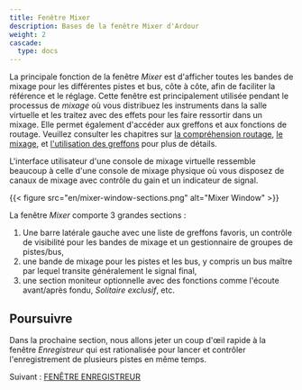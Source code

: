 ```yaml
---
title: Fenêtre Mixer
description: Bases de la fenêtre Mixer d'Ardour
weight: 2
cascade:
  type: docs
---
```


La principale fonction de la fenêtre _Mixer_ est d'afficher toutes les bandes de mixage pour les différentes pistes et bus, côte à côte, afin de faciliter la référence et le réglage. Cette fenêtre est principalement utilisée pendant le processus de _mixage_ où vous distribuez les instruments dans la salle virtuelle et les traitez avec des effets pour les faire ressortir dans un mixage. Elle permet également d'accéder aux greffons et aux fonctions de routage. Veuillez consulter les chapitres sur [la compréhension routage](en/recording-audio/understanding-routing/), [le mixage](en/mixing-sessions/mixing-levels/), et [l'utilisation des greffons](en/mixing-sessions/using-plugins/) pour plus de détails.

L'interface utilisateur d'une console de mixage virtuelle ressemble beaucoup à celle d'une console de mixage physique où vous disposez de canaux de mixage avec contrôle du gain et un indicateur de signal.

{{< figure src="en/mixer-window-sections.png" alt="Mixer Window" >}}

La fenêtre _Mixer_ comporte 3 grandes sections :

1. Une barre latérale gauche avec une liste de greffons favoris, un contrôle de visibilité pour les bandes de mixage et un gestionnaire de groupes de pistes/bus,
2. une bande de mixage pour les pistes et les bus, y compris un bus maître par lequel transite généralement le signal final,
3. une section moniteur optionnelle avec des fonctions comme l'écoute avant/après fondu, _Solitaire exclusif_, etc.

## Poursuivre

Dans la prochaine section, nous allons jeter un coup d'œil rapide à la fenêtre _Enregistreur_ qui est rationalisée pour lancer et contrôler l'enregistrement de plusieurs pistes en même temps.

Suivant : [FENÊTRE ENREGISTREUR](../recorder-window)
